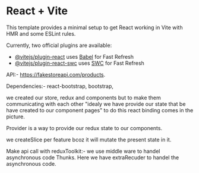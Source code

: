 # React + Vite

This template provides a minimal setup to get React working in Vite with HMR and some ESLint rules.

Currently, two official plugins are available:

- [@vitejs/plugin-react](https://github.com/vitejs/vite-plugin-react/blob/main/packages/plugin-react/README.md) uses [Babel](https://babeljs.io/) for Fast Refresh
- [@vitejs/plugin-react-swc](https://github.com/vitejs/vite-plugin-react-swc) uses [SWC](https://swc.rs/) for Fast Refresh




API:- https://fakestoreapi.com/products.

Dependencies:- react-bootstrap, bootstrap,

we created our store, redux and components but to make them communicating with each other "idealy we have provide our state that be have created to our component pages" to do this react binding comes in the picture.

Provider is a way to provide our redux state to our components.

we createSlice per feature bcoz it will mutate the present state in it.

Make api call with reduxToolkit:- we use middle ware to handel asynchronous code Thunks. Here we have extraRecuder to handel the asynchronous code.
